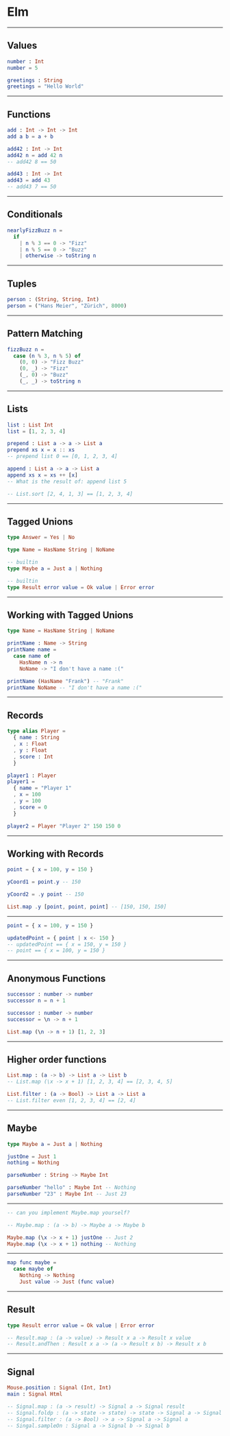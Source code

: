 # Elm

---

## Values

```elm
number : Int
number = 5

greetings : String
greetings = "Hello World"
```

---

## Functions

```elm
add : Int -> Int -> Int
add a b = a + b

add42 : Int -> Int
add42 n = add 42 n
-- add42 8 == 50

add43 : Int -> Int
add43 = add 43
-- add43 7 == 50
```

---

## Conditionals

```elm
nearlyFizzBuzz n =
  if
    | n % 3 == 0 -> "Fizz"
    | n % 5 == 0 -> "Buzz"
    | otherwise -> toString n
```

---

## Tuples

```elm
person : (String, String, Int)
person = ("Hans Meier", "Zürich", 8000)
```

---

## Pattern Matching

```elm
fizzBuzz n =
  case (n % 3, n % 5) of
    (0, 0) -> "Fizz Buzz"
    (0, _) -> "Fizz"
    (_, 0) -> "Buzz"
    (_, _) -> toString n
```

---

## Lists

```elm
list : List Int
list = [1, 2, 3, 4]

prepend : List a -> a -> List a
prepend xs x = x :: xs
-- prepend list 0 == [0, 1, 2, 3, 4]

append : List a -> a -> List a
append xs x = xs ++ [x]
-- What is the result of: append list 5

-- List.sort [2, 4, 1, 3] == [1, 2, 3, 4]
```

---

## Tagged Unions

```elm
type Answer = Yes | No

type Name = HasName String | NoName

-- builtin
type Maybe a = Just a | Nothing

-- builtin
type Result error value = Ok value | Error error
```

---

## Working with Tagged Unions

```elm
type Name = HasName String | NoName

printName : Name -> String
printName name =
  case name of
    HasName n -> n
    NoName -> "I don't have a name :("

printName (HasName "Frank") -- "Frank"
printName NoName -- "I don't have a name :("
```

---

## Records

```elm
type alias Player =
  { name : String
  , x : Float
  , y : Float
  , score : Int
  }

player1 : Player
player1 =
  { name = "Player 1"
  , x = 100
  , y = 100
  , score = 0
  }

player2 = Player "Player 2" 150 150 0
```

---

## Working with Records

```elm
point = { x = 100, y = 150 }

yCoord1 = point.y -- 150

yCoord2 = .y point -- 150

List.map .y [point, point, point] -- [150, 150, 150]
```

---

```elm
point = { x = 100, y = 150 }

updatedPoint = { point | x <- 150 }
-- updatedPoint == { x = 150, y = 150 }
-- point == { x = 100, y = 150 }
```

---

## Anonymous Functions

```elm
successor : number -> number
successor n = n + 1

successor : number -> number
successor = \n -> n + 1

List.map (\n -> n + 1) [1, 2, 3]
```

---

## Higher order functions

```elm
List.map : (a -> b) -> List a -> List b
-- List.map (\x -> x + 1) [1, 2, 3, 4] == [2, 3, 4, 5]

List.filter : (a -> Bool) -> List a -> List a
-- List.filter even [1, 2, 3, 4] == [2, 4]
```

---

## Maybe

```elm
type Maybe a = Just a | Nothing

justOne = Just 1
nothing = Nothing

parseNumber : String -> Maybe Int

parseNumber "hello" : Maybe Int -- Nothing
parseNumber "23" : Maybe Int -- Just 23
```

---

```elm
-- can you implement Maybe.map yourself?

-- Maybe.map : (a -> b) -> Maybe a -> Maybe b

Maybe.map (\x -> x + 1) justOne -- Just 2
Maybe.map (\x -> x + 1) nothing -- Nothing
```

---

```elm
map func maybe =
  case maybe of
    Nothing -> Nothing
    Just value -> Just (func value)
```

---

## Result

```elm
type Result error value = Ok value | Error error

-- Result.map : (a -> value) -> Result x a -> Result x value
-- Result.andThen : Result x a -> (a -> Result x b) -> Result x b
```

---

## Signal

```elm
Mouse.position : Signal (Int, Int)
main : Signal Html

-- Signal.map : (a -> result) -> Signal a -> Signal result
-- Signal.foldp : (a -> state -> state) -> state -> Signal a -> Signal state
-- Signal.filter : (a -> Bool) -> a -> Signal a -> Signal a
-- Singal.sampleOn : Signal a -> Signal b -> Signal b
```
